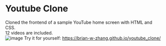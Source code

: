 # Youtube Clone
Cloned the frontend of a sample YouTube home screen with HTML and CSS.\
12 videos are included.\
![image](https://github.com/brian-w-zhang/youtube_clone/assets/152770271/3ff0a9e7-3970-4942-a80b-8406e46071a2)
Try it for yourself: https://brian-w-zhang.github.io/youtube_clone/


